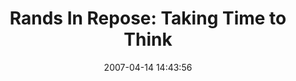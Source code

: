 ---
date: 2007-04-14 14:43:56
link:
  source: delicious
  source_url: https://del.icio.us/roytang
  text: 'Rands In Repose: Taking Time to Think'
  url: http://www.randsinrepose.com/archives/2005/08/30/taking_time_to_think.html
slug: rands-in-repose-taking-time-to-think
source: delicious
tags:
- articles
- productivity
- software
title: 'Rands In Repose: Taking Time to Think'
---